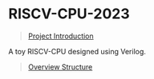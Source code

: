 # RISCV-CPU-2023

> [Project Introduction](https://github.com/ACMClassCourse-2022/RISC-V-CPU-2023/tree/master)

A toy RISCV-CPU designed using Verilog.

> [Overview Structure](./overview.md)
